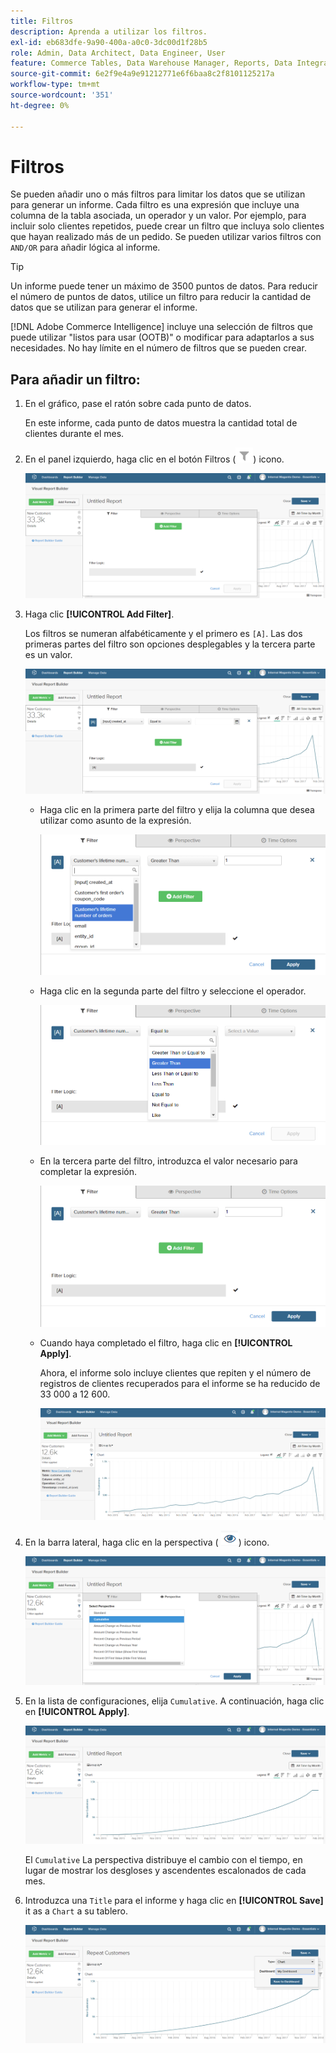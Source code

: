```yaml
---
title: Filtros
description: Aprenda a utilizar los filtros.
exl-id: eb683dfe-9a90-400a-a0c0-3dc00d1f28b5
role: Admin, Data Architect, Data Engineer, User
feature: Commerce Tables, Data Warehouse Manager, Reports, Data Integration
source-git-commit: 6e2f9e4a9e91212771e6f6baa8c2f8101125217a
workflow-type: tm+mt
source-wordcount: '351'
ht-degree: 0%

---
```


# Filtros

Se pueden añadir uno o más filtros para limitar los datos que se utilizan para generar un informe. Cada filtro es una expresión que incluye una columna de la tabla asociada, un operador y un valor. Por ejemplo, para incluir solo clientes repetidos, puede crear un filtro que incluya solo clientes que hayan realizado más de un pedido. Se pueden utilizar varios filtros con `AND/OR` para añadir lógica al informe.

>[!TIP]
>
>Un informe puede tener un máximo de 3500 puntos de datos. Para reducir el número de puntos de datos, utilice un filtro para reducir la cantidad de datos que se utilizan para generar el informe.

[!DNL Adobe Commerce Intelligence] incluye una selección de filtros que puede utilizar &quot;listos para usar (OOTB)&quot; o modificar para adaptarlos a sus necesidades. No hay límite en el número de filtros que se pueden crear.

## Para añadir un filtro:

1. En el gráfico, pase el ratón sobre cada punto de datos.

   En este informe, cada punto de datos muestra la cantidad total de clientes durante el mes.

1. En el panel izquierdo, haga clic en el botón Filtros (![](../../assets/magento-bi-btn-filter.png)) icono.

   ![Añadir filtro](../../assets/magento-bi-report-builder-filter-add.png)

1. Haga clic **[!UICONTROL Add Filter]**.

   Los filtros se numeran alfabéticamente y el primero es `[A]`. Las dos primeras partes del filtro son opciones desplegables y la tercera parte es un valor.

   ![](../../assets/magento-bi-report-builder-filter-add-a.png)

   * Haga clic en la primera parte del filtro y elija la columna que desea utilizar como asunto de la expresión.

     ![Elegir la primera parte del filtro](../../assets/magento-bi-report-builder-filter-part1.png)

   * Haga clic en la segunda parte del filtro y seleccione el operador.

     ![Selección del operador](../../assets/magento-bi-report-builder-filter-part2.png)

   * En la tercera parte del filtro, introduzca el valor necesario para completar la expresión.

     ![Introduzca el valor](../../assets/magento-bi-report-builder-filter-part3.png)

   * Cuando haya completado el filtro, haga clic en **[!UICONTROL Apply]**.

     Ahora, el informe solo incluye clientes que repiten y el número de registros de clientes recuperados para el informe se ha reducido de 33 000 a 12 600.

     ![Informe filtrado](../../assets/magento-bi-report-builder-filter-report.png)<!--{: .zoom}-->

1. En la barra lateral, haga clic en la perspectiva ( ![](../../assets/magento-bi-btn-perspective.png)) icono.

   ![Perspectiva](../../assets/magento-bi-report-builder-filter-perspective.png)<!--{: .zoom}-->

1. En la lista de configuraciones, elija `Cumulative`. A continuación, haga clic en **[!UICONTROL Apply]**.

   ![Perspectiva acumulativa](../../assets/magento-bi-report-builder-filter-perspective-cumulative.png)

   El `Cumulative` La perspectiva distribuye el cambio con el tiempo, en lugar de mostrar los desgloses y ascendentes escalonados de cada mes.

1. Introduzca una `Title` para el informe y haga clic en **[!UICONTROL Save]** it as a `Chart` a su tablero.

   ![Guardar en el panel](../../assets/magento-bi-report-builder-filter-perspective-cumulative-save.png)
